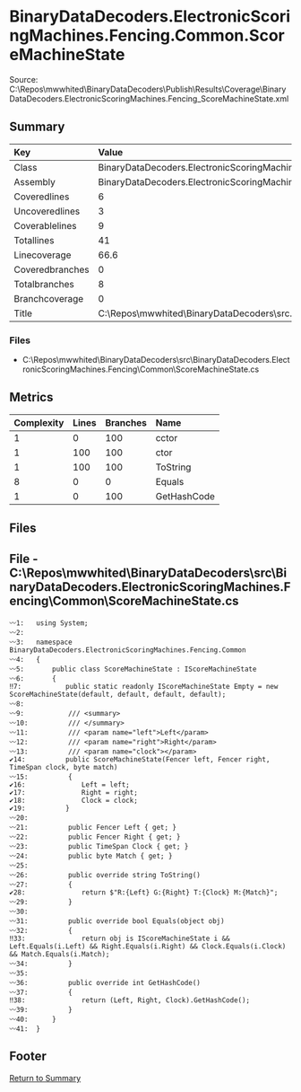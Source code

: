 ﻿
# BinaryDataDecoders.ElectronicScoringMachines.Fencing.Common.ScoreMachineState
Source: C:\Repos\mwwhited\BinaryDataDecoders\Publish\Results\Coverage\BinaryDataDecoders.ElectronicScoringMachines.Fencing_ScoreMachineState.xml

## Summary

| Key                  | Value                                                            |
| :------------------- | :--------------------------------------------------------------- |
| Class                | BinaryDataDecoders.ElectronicScoringMachines.Fencing.Common. | 
| Assembly             | BinaryDataDecoders.ElectronicScoringMachines.Fencing         | 
| Coveredlines         | 6                                                            | 
| Uncoveredlines       | 3                                                            | 
| Coverablelines       | 9                                                            | 
| Totallines           | 41                                                           | 
| Linecoverage         | 66.6                                                         | 
| Coveredbranches      | 0                                                            | 
| Totalbranches        | 8                                                            | 
| Branchcoverage       | 0                                                            | 
| Title                | C:\Repos\mwwhited\BinaryDataDecoders\src\..\src\BinaryDataDe | 

### Files
 * C:\Repos\mwwhited\BinaryDataDecoders\src\BinaryDataDecoders.ElectronicScoringMachines.Fencing\Common\ScoreMachineState.cs

## Metrics

| Complexity | Lines | Branches | Name                                          |
| :--------- | :---- | :------- | :-------------------------------------------- |
| 1          | 0     | 100      | cctor | 
| 1          | 100   | 100      | ctor | 
| 1          | 100   | 100      | ToString | 
| 8          | 0     | 0        | Equals | 
| 1          | 0     | 100      | GetHashCode | 
## Files

## File - C:\Repos\mwwhited\BinaryDataDecoders\src\BinaryDataDecoders.ElectronicScoringMachines.Fencing\Common\ScoreMachineState.cs

```CSharp
〰1:   using System;
〰2:   
〰3:   namespace BinaryDataDecoders.ElectronicScoringMachines.Fencing.Common
〰4:   {
〰5:       public class ScoreMachineState : IScoreMachineState
〰6:       {
‼7:           public static readonly IScoreMachineState Empty = new ScoreMachineState(default, default, default, default);
〰8:   
〰9:           /// <summary>
〰10:          /// </summary>
〰11:          /// <param name="left">Left</param>
〰12:          /// <param name="right">Right</param>
〰13:          /// <param name="clock"></param>
✔14:          public ScoreMachineState(Fencer left, Fencer right, TimeSpan clock, byte match)
〰15:          {
✔16:              Left = left;
✔17:              Right = right;
✔18:              Clock = clock;
✔19:          }
〰20:  
〰21:          public Fencer Left { get; }
〰22:          public Fencer Right { get; }
〰23:          public TimeSpan Clock { get; }
〰24:          public byte Match { get; }
〰25:  
〰26:          public override string ToString()
〰27:          {
✔28:              return $"R:{Left} G:{Right} T:{Clock} M:{Match}";
〰29:          }
〰30:  
〰31:          public override bool Equals(object obj)
〰32:          {
‼33:              return obj is IScoreMachineState i && Left.Equals(i.Left) && Right.Equals(i.Right) && Clock.Equals(i.Clock) && Match.Equals(i.Match);
〰34:          }
〰35:  
〰36:          public override int GetHashCode()
〰37:          {
‼38:              return (Left, Right, Clock).GetHashCode();
〰39:          }
〰40:      }
〰41:  }

```
## Footer 
[Return to Summary](Summary.md)

